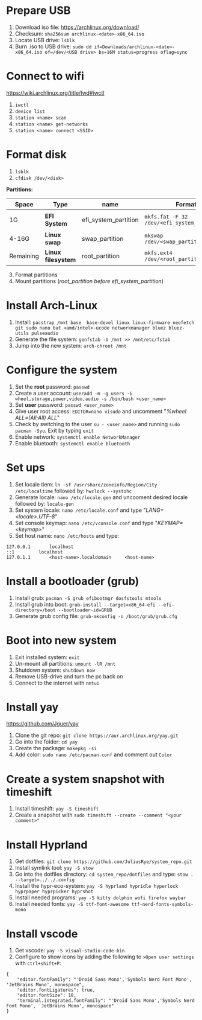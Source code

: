 # Prepare USB

1. Download iso file: https://archlinux.org/download/
2. Checksum: `sha256sum archlinux-<date>-x86_64.iso`
3. Locate USB drive: `lsblk`
4. Burn .iso to USB drive: `sudo dd if=Downloads/archlinux-<date>-x86_64.iso of=/dev/<USB drive> bs=16M status=progress oflag=sync` 

# Connect to wifi

https://wiki.archlinux.org/title/Iwd#iwctl
1. `iwctl`
2. `device list`
3. `station <name> scan`
4. `station <name> get-networks`
5. `station <name> connect <SSID>`

# Format disk

1. `lsblk`
2. `cfdisk /dev/<disk>`

**Partitions:**

| Space | Type | name | Format | Mount |
| ----- | ---- | ---- | -------| ----- |
| 1G | **EFI System** | efi_system_partition | `mkfs.fat -F 32 /dev/<efi_system_partition>` | `mount --mkdir /dev/<efi_system_partition> /mnt/boot` |
| 4-16G | **Linux swap** | swap_partition | `mkswap /dev/<swap_partition>` | `swapon /dev/<swap_partition>` |
| Remaining | **Linux filesystem** | root_partition | `mkfs.ext4 /dev/<root_partition>` | `mount /dev/<root_partition> /mnt` |

3. Format partitions
4. Mount partitions (*root_partition before efi_system_partition*)

# Install Arch-Linux

1. Install: `pacstrap /mnt base  base-devel linux linux-firmware neofetch git sudo nano bat <amd/intel>-ucode networkmanager bluez bluez-utils pulseaudio`
2. Generate the file system: `genfstab -U /mnt >> /mnt/etc/fstab`
3. Jump into the new system: `arch-chroot /mnt`

# Configure the system

1. Set the **root** password: `passwd`
2. Create a user account: `useradd -m -g users -G wheel,storage,power,video,audio -s /bin/bash <user_name>`
3. Set **user** password: `passwd <user_name>`
4. Give user root access: `EDITOR=nano visudo` and uncomment "*%wheel ALL=(All:All) ALL*"
5. Check by switching to the user `su - <user_name>` and running `sudo pacman -Syu`. Exit by typing `exit`
6. Enable network: `systemctl enable NetworkManager`
7. Enable bluetooth: `systemctl enable bluetooth`

# Set ups

1. Set locale tiem: `ln -sf /usr/share/zoneinfo/Region/City /etc/localtime` followed by: `hwclock --systohc`
2. Generate locale: `nano /etc/locale.gen` and uncooment desired locale followed by: `locale-gen`
3. Set system locale: `nano /etc/locale.conf` and type "*LANG=\<locale\>.UTF-8*"
4. Set console keymap: `nano /etc/vconsole.conf` and type "*KEYMAP=\<keymap\>*"
5. Set host name: `nano /etc/hosts` and type:

```
127.0.0.1		localhost
::1			localhost
127.0.1.1		<host-name>.localdomain		<host-name>
```

# Install a bootloader (grub)

1. Install grub: `pacman -S grub efibootmgr dosfstools mtools`
2. Install grub into boot: `grub-install --target=x86_64-efi --efi-directory=/boot --bootloader-id=GRUB`
3. Generate grub config file: `grub-mkconfig -o /boot/grub/grub.cfg`

# Boot into new system

1. Exit installed system: `exit`
2. Un-mount all partitions: `umount -lR /mnt`
3. Shutdown system: `shutdown now`
4. Remove USB-drive and turn the pc back on
5. Connect to the internet with `nmtui`

# Install yay

https://github.com/Jguer/yay
1. Clone the git repo: `git clone https://aur.archlinux.org/yay.git`
2. Go into the folder: `cd yay`
3. Create the package: `makepkg -si`
4. Add color: `sudo nano /etc/pacman.conf` and comment out `Color`

# Create a system snapshot with timeshift

1. Install timeshift: `yay -S timeshift`
2. Create a snapshot with `sudo timeshift --create --comment "<your comment>"`

# Install Hyprland

1. Get dotfiles: `git clone https://github.com/JuliusRye/system_repo.git`
2. Install symlink tool: `yay -S stow`
3. Go into the dotfiles directory: `cd system_repo/dotfiles` and type: `stow . --target=../../.config`
4. Install the hypr-eco-system: `yay -S hyprland hypridle hyperlock hyprpaper hyprpicker hyprshot`
5. Install needed programs: `yay -S kitty dolphin wofi firefox waybar`
6. Install needed fonts: `yay -S ttf-font-awesome ttf-nerd-fonts-symbols-mono`

# Install vscode

1. Get vscode: `yay -S visual-studio-code-bin`
2. Configure to show icons by adding the following to `>Open user settings` with `ctrl+shift+P`:
```
{
    "editor.fontFamily": "'Droid Sans Mono','Symbols Nerd Font Mono', 'JetBrains Mono', monospace",
    "editor.fontLigatures": true,
    "editor.fontSize": 18,
    "terminal.integrated.fontFamily": "'Droid Sans Mono','Symbols Nerd Font Mono', 'JetBrains Mono', monospace"
}
```
